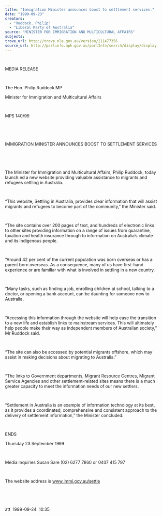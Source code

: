 ```yaml
---
title: "Immigration Minister announces boost to settlement services."
date: "1999-09-23"
creators:
  - "Ruddock, Philip"
  - "Liberal Party of Australia"
source: "MINISTER FOR IMMIGRATION AND MULTICULTURAL AFFAIRS"
subjects:
trove_url: http://trove.nla.gov.au/version/211477356
source_url: http://parlinfo.aph.gov.au/parlInfo/search/display/display.w3p;query=Id%3A%22media/pressrel/RNF06%22
---
```


   

  

  MEDIA RELEASE

  

  The Hon. Philip Ruddock MP

  Minister for Immigration and Multicultural Affairs

  

 MPS 140/99

  

  

  IMMIGRATION MINISTER ANNOUNCES 
BOOST TO SETTLEMENT SERVICES

  

  

  The Minister for Immigration and Multicultural Affairs, Philip Ruddock, 
today launch ed a new website providing valuable assistance to 
migrants and refugees settling in Australia.

  

 “This website, Settling in Australia, provides clear 
information that will assist migrants and refugees to become part of 
the community,” the Minister said.

  

 “The site contains over 200 pages of text, and hundreds 
of electronic links to other sites providing information on a range 
of issues from quarantine, taxation and health insurance through to 
information on Australia’s climate and its indigenous people.

  

 “Around 42 per cent of the current population was 
born overseas or has a parent born overseas. As a consequence, many 
of us have first-hand experience or are familiar with what is involved 
in settling in a new country.

  

 “Many tasks, such as finding a job, enrolling children 
at school, talking to a doctor, or opening a bank account, can be daunting 
for someone new to Australia.

  

 “Accessing this information through the website 
will help ease the transition to a new life and establish links to mainstream 
services. This will ultimately help people make their way as independent 
members of Australian society,” Mr Ruddock said.

  

 “The site can also be accessed by potential migrants 
offshore, which may assist in making decisions about migrating to Australia.”

  

 “The links to Government departments, Migrant Resource 
Centres, Migrant Service Agencies and other settlement-related sites 
means there is a much greater capacity to meet the information needs 
of our new settlers.

  

 “Settlement in Australia is an example of information 
technology at its best, as it provides a coordinated, comprehensive 
and consistent approach to the delivery of settlement information,” 
the Minister concluded.

  

  ENDS

  Thursday 23 September 1999

  

  Media Inquiries Susan Sare (02) 6277 7860 or 0407 415 797

  

 The website address is    www.immi.gov.au/settle

  

  

  att  1999-09-24  10:35

